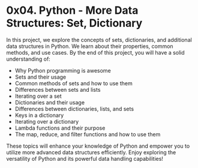 # 0x04. Python - More Data Structures: Set, Dictionary

In this project, we explore the concepts of sets, dictionaries, and additional data structures in Python. We learn about their properties, common methods, and use cases. By the end of this project, you will have a solid understanding of:

- Why Python programming is awesome
- Sets and their usage
- Common methods of sets and how to use them
- Differences between sets and lists
- Iterating over a set
- Dictionaries and their usage
- Differences between dictionaries, lists, and sets
- Keys in a dictionary
- Iterating over a dictionary
- Lambda functions and their purpose
- The map, reduce, and filter functions and how to use them

These topics will enhance your knowledge of Python and empower you to utilize more advanced data structures efficiently. Enjoy exploring the versatility of Python and its powerful data handling capabilities!